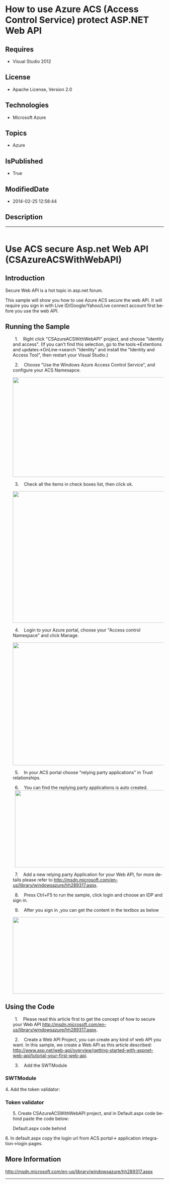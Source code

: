 # How to use Azure ACS (Access Control Service) protect ASP.NET Web API
## Requires
* Visual Studio 2012
## License
* Apache License, Version 2.0
## Technologies
* Microsoft Azure
## Topics
* Azure
## IsPublished
* True
## ModifiedDate
* 2014-02-25 12:58:44
## Description

<hr>
<div><a href="http://blogs.msdn.com/b/onecode" style="margin-top:3px"><img alt="" src="http://bit.ly/onecodesampletopbanner">
</a></div>
<h1><span lang="EN-US">Use ACS secure Asp.net Web API (CSAzureACSWithWebAPI)</span></h1>
<h2><span lang="EN-US">Introduction</span></h2>
<p class="Normal"><span lang="EN-US">Secure Web API is a hot topic in asp.net forum.</span></p>
<p class="Normal"><span lang="EN-US">This sample will show you how to use Azure ACS secure the web API. It will require you sign in with Live ID/Google/Yahoo/Live connect account first before you use the web API.</span></p>
<h2><span lang="EN-US">Running the Sample</span></h2>
<p class="MsoListParagraphCxSpFirst" style="margin-left:18.0pt; text-indent:5.0pt">
<span lang="EN-US" style=""><span style="">1.<span style="font:7.0pt &quot;Times New Roman&quot;">&nbsp;&nbsp;&nbsp;&nbsp;&nbsp;&nbsp;
</span></span></span><span lang="EN-US">Right click &quot;CSAzureACSWithWebAPI&quot; project, and choose &quot;identity and access&quot;. (If you can't find this selection, go to the tools-&gt;Extentions and updates-&gt;OnLine-&gt;search &quot;Identity&quot;
 and install the &quot;Identity and Access Tool&quot;, then restart your Visual Studio.)</span></p>
<p class="MsoListParagraphCxSpMiddle" style="margin-left:18.0pt; text-indent:5.0pt">
<span lang="EN-US" style=""><span style="">2.<span style="font:7.0pt &quot;Times New Roman&quot;">&nbsp;&nbsp;&nbsp;&nbsp;&nbsp;&nbsp;
</span></span></span><span lang="EN-US">Choose &quot;Use the Windows Azure Access Control Service&quot;, and configure your ACS Namesapce.</span></p>
<p class="MsoListParagraphCxSpMiddle" style="margin-left:18.0pt"><span lang="EN-US" style=""><img src="/site/view/file/109363/1/image.png" alt="" width="486" height="317" align="middle">
</span></p>
<p class="MsoListParagraphCxSpMiddle" style="margin-left:18.0pt; text-indent:5.0pt">
<span lang="EN-US" style=""><span style="">3.<span style="font:7.0pt &quot;Times New Roman&quot;">&nbsp;&nbsp;&nbsp;&nbsp;&nbsp;&nbsp;
</span></span></span><span lang="EN-US">Check all the items in check boxes list, then click ok.</span></p>
<p class="MsoListParagraphCxSpMiddle" style="margin-left:18.0pt"><span lang="EN-US" style=""><img src="/site/view/file/109364/1/image.png" alt="" width="576" height="418" align="middle">
</span></p>
<p class="MsoListParagraphCxSpMiddle" style="margin-left:18.0pt"><span lang="EN-US"></span></p>
<p class="MsoListParagraphCxSpMiddle" style="margin-left:18.0pt; text-indent:5.0pt">
<span lang="EN-US" style=""><span style="">4.<span style="font:7.0pt &quot;Times New Roman&quot;">&nbsp;&nbsp;&nbsp;&nbsp;&nbsp;&nbsp;
</span></span></span><span lang="EN-US">Login to your Azure portal, choose your &quot;Access control Namespace&quot; and click Manage.</span></p>
<p class="MsoListParagraphCxSpMiddle" style="margin-left:18.0pt"><span lang="EN-US" style=""><img src="/site/view/file/109365/1/image.png" alt="" width="576" height="390" align="middle">
</span></p>
<p class="MsoListParagraphCxSpMiddle" style="margin-left:18.0pt"><span lang="EN-US"></span></p>
<p class="MsoListParagraphCxSpMiddle" style="margin-left:18.0pt; text-indent:5.0pt">
<span lang="EN-US" style=""><span style="">5.<span style="font:7.0pt &quot;Times New Roman&quot;">&nbsp;&nbsp;&nbsp;&nbsp;&nbsp;&nbsp;
</span></span></span><span lang="EN-US">In your ACS portal choose &quot;relying party applications&quot; in Trust relationships.</span></p>
<p class="MsoListParagraphCxSpMiddle" style="margin-left:18.0pt; text-indent:5.0pt">
<span lang="EN-US" style=""><span style="">6.<span style="font:7.0pt &quot;Times New Roman&quot;">&nbsp;&nbsp;&nbsp;&nbsp;&nbsp;&nbsp;
</span></span></span><span lang="EN-US">You can find the replying party applications is auto created.<span style="">
<img src="/site/view/file/109366/1/image.png" alt="" width="576" height="245" align="middle">
</span></span></p>
<p class="MsoListParagraphCxSpMiddle" style="margin-left:18.0pt; text-indent:5.0pt">
<span lang="EN-US" style=""><span style="">7.<span style="font:7.0pt &quot;Times New Roman&quot;">&nbsp;&nbsp;&nbsp;&nbsp;&nbsp;&nbsp;
</span></span></span><span lang="EN-US">Add a new relying party Application for your Web API, for more details please refer to
<a href="http://msdn.microsoft.com/en-us/library/windowsazure/hh289317.aspx">http://msdn.microsoft.com/en-us/library/windowsazure/hh289317.aspx</a>.</span></p>
<p class="MsoListParagraphCxSpMiddle" style="margin-left:18.0pt; text-indent:5.0pt">
<span lang="EN-US" style=""><span style="">8.<span style="font:7.0pt &quot;Times New Roman&quot;">&nbsp;&nbsp;&nbsp;&nbsp;&nbsp;&nbsp;
</span></span></span><span lang="EN-US">Press Ctrl&#43;F5 to run the sample, click login and choose an IDP and sign in.</span></p>
<p class="MsoListParagraphCxSpMiddle" style="margin-left:18.0pt; text-indent:5.0pt">
<span lang="EN-US" style=""><span style="">9.<span style="font:7.0pt &quot;Times New Roman&quot;">&nbsp;&nbsp;&nbsp;&nbsp;&nbsp;&nbsp;
</span></span></span><span lang="EN-US">After you sign in ,you can get the content in the textbox as below</span></p>
<p class="MsoListParagraphCxSpMiddle" style="margin-left:18.0pt"><span lang="EN-US" style=""><img src="/site/view/file/109367/1/image.png" alt="" width="576" height="243" align="middle">
</span></p>
<p class="MsoListParagraphCxSpLast" style="margin-left:18.0pt"><span lang="EN-US"></span></p>
<h2><span lang="EN-US">Using the Code</span></h2>
<p class="Normal" style="margin-left:18.0pt; text-indent:5.0pt"><span lang="EN-US" style=""><span style="">1.<span style="font:7.0pt &quot;Times New Roman&quot;">&nbsp;&nbsp;&nbsp;&nbsp;&nbsp;&nbsp;
</span></span></span><span lang="EN-US">Please read this article first to get the concept of how to secure your Web API
<a href="http://msdn.microsoft.com/en-us/library/windowsazure/hh289317.aspx">http://msdn.microsoft.com/en-us/library/windowsazure/hh289317.aspx</a>.</span></p>
<p class="Normal" style="margin-left:18.0pt; text-indent:5.0pt"><span lang="EN-US" style=""><span style="">2.<span style="font:7.0pt &quot;Times New Roman&quot;">&nbsp;&nbsp;&nbsp;&nbsp;&nbsp;&nbsp;
</span></span></span><span lang="EN-US">Create a Web API Project, you can create any kind of web API you want. In this sample, we create a Web API as this article described:
<a href="http://www.asp.net/web-api/overview/getting-started-with-aspnet-web-api/tutorial-your-first-web-api">
http://www.asp.net/web-api/overview/getting-started-with-aspnet-web-api/tutorial-your-first-web-api</a>.</span></p>
<p class="Normal" style="margin-left:18.0pt; text-indent:5.0pt"><span lang="EN-US" style=""><span style="">3.<span style="font:7.0pt &quot;Times New Roman&quot;">&nbsp;&nbsp;&nbsp;&nbsp;&nbsp;&nbsp;
</span></span></span><span lang="EN-US">Add the SWTModule</span></p>
<h3><span lang="EN-US">SWTModule</span></h3>
<p class="Normal"><span lang="EN-US">4. Add the token validator:</span></p>
<h3><span lang="EN-US">Token validator</span></h3>
<p class="Normal" style="margin-left:18.0pt"><span lang="EN-US">5. Create CSAzureACSWithWebAPI project, and in Default.aspx code behind paste the code below:</span></p>
<p class="Normal" style="margin-left:18.0pt"><span lang="EN-US">Default.aspx code behind</span></p>
<p class="Normal"><span lang="EN-US">6. In default.aspx copy the login url from ACS portal-&gt; application integration-&gt;login pages.</span></p>
<h2><span lang="EN-US">More Information</span></h2>
<p class="MsoNormal"><span lang="EN-US"><a href="http://msdn.microsoft.com/en-us/library/windowsazure/hh289317.aspx">http://msdn.microsoft.com/en-us/library/windowsazure/hh289317.aspx</a></span></p>
<p class="MsoNormal"><span lang="EN-US"></span></p>
<hr>
<div><a href="http://go.microsoft.com/?linkid=9759640" style="margin-top:3px"><img alt="" src="http://bit.ly/onecodelogo">
</a></div>
